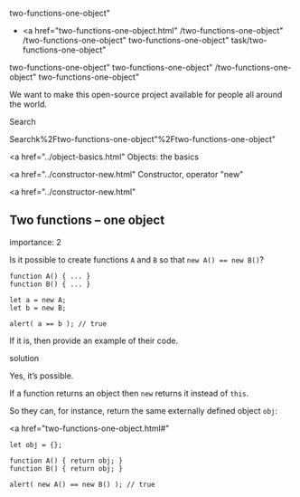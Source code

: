 two-functions-one-object"

-   <a href="two-functions-one-object.html"
    /two-functions-one-object"
    /two-functions-one-object"
    two-functions-one-object"
    task/two-functions-one-object"

<!-- -->

two-functions-one-object"
two-functions-one-object"
/two-functions-one-object"
two-functions-one-object"

We want to make this open-source project available for people all around the world.

Search

Searchk%2Ftwo-functions-one-object"%2Ftwo-functions-one-object" </a>

<a href="../object-basics.html" Objects: the basics</span></a>

<a href="../constructor-new.html" Constructor, operator "new"</span></a>

<a href="../constructor-new.html"

## Two functions – one object

<span class="task__importance" title="How important is the task, from 1 to 5">importance: 2</span>

Is it possible to create functions `A` and `B` so that `new A() == new B()`?

    function A() { ... }
    function B() { ... }

    let a = new A;
    let b = new B;

    alert( a == b ); // true

If it is, then provide an example of their code.

solution

Yes, it’s possible.

If a function returns an object then `new` returns it instead of `this`.

So they can, for instance, return the same externally defined object `obj`:

<a href="two-functions-one-object.html#"
<a href="two-functions-one-object.html#" class="toolbar__button toolbar__button_edit" title="open in sandbox"></a>

    let obj = {};

    function A() { return obj; }
    function B() { return obj; }

    alert( new A() == new B() ); // true
